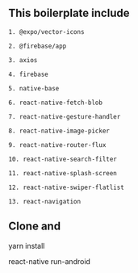 ## This boilerplate include 
    1. @expo/vector-icons

    2. @firebase/app

    3. axios
    
    4. firebase

    5. native-base
    
    6. react-native-fetch-blob

    7. react-native-gesture-handler

    8. react-native-image-picker

    9. react-native-router-flux

    10. react-native-search-filter

    11. react-native-splash-screen

    12. react-native-swiper-flatlist

    13. react-navigation

## Clone and

yarn install

react-native run-android